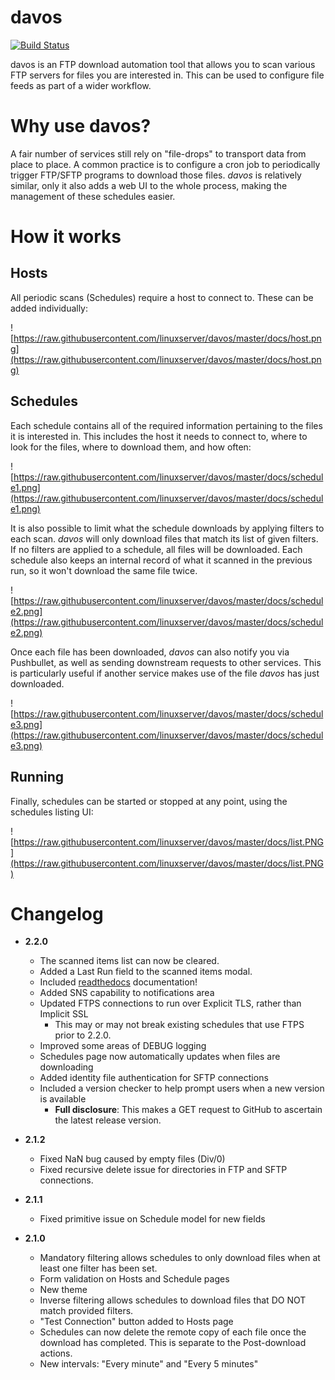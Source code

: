 # davos

[![Build Status](http://jenkins.linuxserver.io:8080/buildStatus/icon?job=Software/Davos/davos_10_Unit_Tests)](http://jenkins.linuxserver.io:8080/job/Software/job/Davos/job/davos_10_Unit_Tests/)

davos is an FTP download automation tool that allows you to scan various FTP servers for files you are interested in. This can be used to configure file feeds as part of a wider workflow.

# Why use davos?

A fair number of services still rely on "file-drops" to transport data from place to place. A common practice is to configure a cron job to periodically trigger FTP/SFTP programs to download those files. _davos_ is relatively similar, only it also adds a web UI to the whole process, making the management of these schedules easier.

# How it works

## Hosts

All periodic scans (Schedules) require a host to connect to. These can be added individually:

![https://raw.githubusercontent.com/linuxserver/davos/master/docs/host.png](https://raw.githubusercontent.com/linuxserver/davos/master/docs/host.png)

## Schedules

Each schedule contains all of the required information pertaining to the files it is interested in. This includes the host it needs to connect to, where to look for the files, where to download them, and how often:

![https://raw.githubusercontent.com/linuxserver/davos/master/docs/schedule1.png](https://raw.githubusercontent.com/linuxserver/davos/master/docs/schedule1.png)

It is also possible to limit what the schedule downloads by applying filters to each scan. _davos_ will only download files that match its list of given filters. If no filters are applied to a schedule, all files will be downloaded. Each schedule also keeps an internal record of what it scanned in the previous run, so it won't download the same file twice.

![https://raw.githubusercontent.com/linuxserver/davos/master/docs/schedule2.png](https://raw.githubusercontent.com/linuxserver/davos/master/docs/schedule2.png)

Once each file has been downloaded, _davos_ can also notify you via Pushbullet, as well as sending downstream requests to other services. This is particularly useful if another service makes use of the file _davos_ has just downloaded.

![https://raw.githubusercontent.com/linuxserver/davos/master/docs/schedule3.png](https://raw.githubusercontent.com/linuxserver/davos/master/docs/schedule3.png)

## Running

Finally, schedules can be started or stopped at any point, using the schedules listing UI:


![https://raw.githubusercontent.com/linuxserver/davos/master/docs/list.PNG](https://raw.githubusercontent.com/linuxserver/davos/master/docs/list.PNG)

# Changelog

- **2.2.0**
  - The scanned items list can now be cleared.
  - Added a Last Run field to the scanned items modal.
  - Included [readthedocs](https://davos.readthedocs.io) documentation!
  - Added SNS capability to notifications area
  - Updated FTPS connections to run over Explicit TLS, rather than Implicit SSL
    - This may or may not break existing schedules that use FTPS prior to 2.2.0.
  - Improved some areas of DEBUG logging
  - Schedules page now automatically updates when files are downloading
  - Added identity file authentication for SFTP connections
  - Included a version checker to help prompt users when a new version is available
    - **Full disclosure**: This makes a GET request to GitHub to ascertain the latest release version.

- **2.1.2**
  - Fixed NaN bug caused by empty files (Div/0)
  - Fixed recursive delete issue for directories in FTP and SFTP connections.

- **2.1.1**
  - Fixed primitive issue on Schedule model for new fields

- **2.1.0**
  - Mandatory filtering allows schedules to only download files when at least one filter has been set.
  - Form validation on Hosts and Schedule pages
  - New theme
  - Inverse filtering allows schedules to download files that DO NOT match provided filters.
  - "Test Connection" button added to Hosts page
  - Schedules can now delete the remote copy of each file once the download has completed. This is separate to the Post-download actions.
  - New intervals: "Every minute" and "Every 5 minutes"
